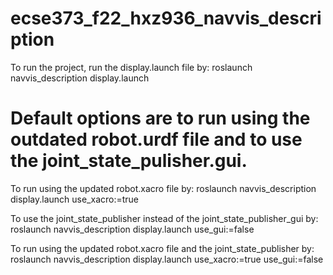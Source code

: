 # ecse373_f22_hxz936_navvis_description

To run the project, run the display.launch file by:
roslaunch navvis_description display.launch

# Default options are to run using the outdated robot.urdf file and to use the joint_state_pulisher.gui.

To run using the updated robot.xacro file by:
roslaunch navvis_description display.launch use_xacro:=true

To use the joint_state_publisher instead of the joint_state_publisher_gui by:
roslaunch navvis_description display.launch use_gui:=false

To run using the updated robot.xacro file and the joint_state_publisher by:
roslaunch navvis_description display.launch use_xacro:=true use_gui:=false
